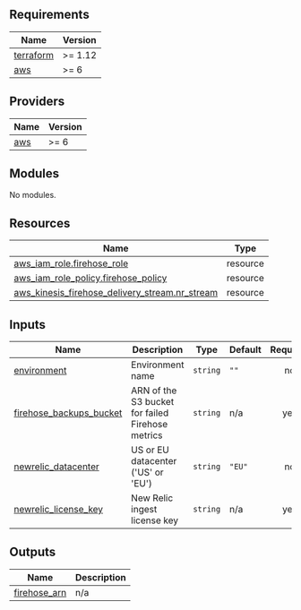 <!-- BEGIN_TF_DOCS -->
## Requirements

| Name | Version |
|------|---------|
| <a name="requirement_terraform"></a> [terraform](#requirement\_terraform) | >= 1.12 |
| <a name="requirement_aws"></a> [aws](#requirement\_aws) | >= 6 |

## Providers

| Name | Version |
|------|---------|
| <a name="provider_aws"></a> [aws](#provider\_aws) | >= 6 |

## Modules

No modules.

## Resources

| Name | Type |
|------|------|
| [aws_iam_role.firehose_role](https://registry.terraform.io/providers/hashicorp/aws/latest/docs/resources/iam_role) | resource |
| [aws_iam_role_policy.firehose_policy](https://registry.terraform.io/providers/hashicorp/aws/latest/docs/resources/iam_role_policy) | resource |
| [aws_kinesis_firehose_delivery_stream.nr_stream](https://registry.terraform.io/providers/hashicorp/aws/latest/docs/resources/kinesis_firehose_delivery_stream) | resource |

## Inputs

| Name | Description | Type | Default | Required |
|------|-------------|------|---------|:--------:|
| <a name="input_environment"></a> [environment](#input\_environment) | Environment name | `string` | `""` | no |
| <a name="input_firehose_backups_bucket"></a> [firehose\_backups\_bucket](#input\_firehose\_backups\_bucket) | ARN of the S3 bucket for failed Firehose metrics | `string` | n/a | yes |
| <a name="input_newrelic_datacenter"></a> [newrelic\_datacenter](#input\_newrelic\_datacenter) | US or EU datacenter ('US' or 'EU') | `string` | `"EU"` | no |
| <a name="input_newrelic_license_key"></a> [newrelic\_license\_key](#input\_newrelic\_license\_key) | New Relic ingest license key | `string` | n/a | yes |

## Outputs

| Name | Description |
|------|-------------|
| <a name="output_firehose_arn"></a> [firehose\_arn](#output\_firehose\_arn) | n/a |
<!-- END_TF_DOCS -->

